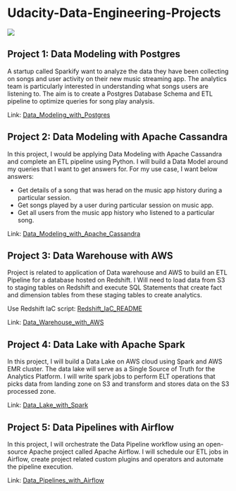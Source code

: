 # Udacity-Data-Engineering-Projects

![](https://github.com/saurabhsoni5893/Udacity-Data-Engineering-Projects/blob/master/DataEngineering.jpg)

## Project 1: Data Modeling with Postgres
A startup called Sparkify want to analyze the data they have been collecting on songs and user activity on their new music streaming app. The analytics team is particularly interested in understanding what songs users are listening to.
The aim is to create a Postgres Database Schema and ETL pipeline to optimize queries for song play analysis.

Link: [Data_Modeling_with_Postgres](https://github.com/saurabhsoni5893/Udacity-Data-Engineering-Projects/tree/master/Data-Modeling-with-Postgres)

## Project 2: Data Modeling with Apache Cassandra
In this project, I would be applying Data Modeling with Apache Cassandra and complete an ETL pipeline using Python.
I will build a Data Model around my queries that I want to get answers for. 
For my use case, I want below answers: 

 - Get details of a song that was herad on the music app history during a particular session. 
 - Get songs played by a user during particular session on music app. 
  - Get all users from the music app history who listened to a particular song.

Link: [Data_Modeling_with_Apache_Cassandra](https://github.com/saurabhsoni5893/Udacity-Data-Engineering-Projects/tree/master/Data-Modeling-with-Apache-Cassandra)

## Project 3: Data Warehouse with AWS
Project is related to application of Data warehouse and AWS to build an ETL Pipeline for a database hosted on Redshift. I Will need to load data from S3 to staging tables on Redshift and execute SQL Statements that create fact and dimension tables from these staging tables to create analytics.

Use Redshift IaC script: [Redshift_IaC_README](https://github.com/saurabhsoni5893/Udacity-Data-Engineering-Projects/blob/master/Redshift_IaC_README.md)

Link: [Data_Warehouse_with_AWS](https://github.com/saurabhsoni5893/Udacity-Data-Engineering-Projects/tree/master/Data-Warehouse-with-AWS)

## Project 4: Data Lake with Apache Spark
In this project, I will build a Data Lake on AWS cloud using Spark and AWS EMR cluster. The data lake will serve as a Single Source of Truth for the Analytics Platform. I will write spark jobs to perform ELT operations that picks data from landing zone on S3 and transform and stores data on the S3 processed zone.

Link: [Data_Lake_with_Spark](https://github.com/saurabhsoni5893/Udacity-Data-Engineering-Projects/tree/master/Data-Lakes-with-Spark)

## Project 5: Data Pipelines with Airflow
In this project, I will orchestrate the Data Pipeline workflow using an open-source Apache project called Apache Airflow. I will schedule our ETL jobs in Airflow, create project related custom plugins and operators and automate the pipeline execution. 

Link:  [Data_Pipelines_with_Airflow](https://github.com/saurabhsoni5893/Udacity-Data-Engineering-Projects/tree/master/Data-Pipelines-with-Airflow)


